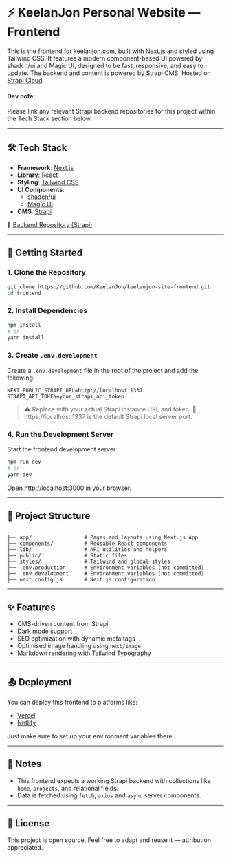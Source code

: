 # ⚡ KeelanJon Personal Website — Frontend

This is the frontend for keelanjon.com, built with Next.js and styled using Tailwind CSS. It features a modern component-based UI powered by shadcn/ui and Magic UI, designed to be fast, responsive, and easy to update. The backend and content is powered by Strapi CMS, Hosted on [Strapi Cloud](https://strapi.io/cloud)

#### Dev note:

Please link any relevant Strapi backend repositories for this project within the Tech Stack section below.

---

## 🛠 Tech Stack

- **Framework**: [Next.js](https://nextjs.org/)
- **Library**: [React](https://reactjs.org/)
- **Styling**: [Tailwind CSS](https://tailwindcss.com/)
- **UI Components**:
  - [shadcn/ui](https://ui.shadcn.com/)
  - [Magic UI](https://magicui.dev/)
- **CMS**: [Strapi](https://strapi.io/)

🔗 [Backend Repository (Strapi)](https://github.com/KeelanJon/keelanjon-site-backend)

---

## 🚀 Getting Started

### 1. Clone the Repository

```bash
git clone https://github.com/KeelanJon/keelanjon-site-frontend.git
cd frontend
```

### 2. Install Dependencies

```bash
npm install
# or
yarn install
```

### 3. Create `.env.development`

Create a `.env.development` file in the root of the project and add the following:

```env
NEXT_PUBLIC_STRAPI_URL=http://localhost:1337
STRAPI_API_TOKEN=your_strapi_api_token
```

> ⚠️ Replace with your actual Strapi instance URL and token.
> 🚀 https://localhost:1337 is the default Strapi local server port.

### 4. Run the Development Server

Start the frontend development server:

```bash
npm run dev
# or
yarn dev
```

Open [http://localhost:3000](http://localhost:3000) in your browser.

---

## 📁 Project Structure

```
.
├── app/                 # Pages and layouts using Next.js App
├── components/          # Reusable React components
├── lib/                 # API utilities and helpers
├── public/              # Static files
├── styles/              # Tailwind and global styles
├── .env.production      # Environment variables (not committed)
├── .env.development     # Environment variables (not committed)
├── next.config.js       # Next.js configuration
```

---

## ✨ Features

- CMS-driven content from Strapi
- Dark mode support
- SEO optimization with dynamic meta tags
- Optimised image handling using `next/image`
- Markdown rendering with Tailwind Typography

---

## 📤 Deployment

You can deploy this frontend to platforms like:

- [Vercel](https://vercel.com/)
- [Netlify](https://netlify.com/)

Just make sure to set up your environment variables there.

---

## 🧠 Notes

- This frontend expects a working Strapi backend with collections like `home`, `projects`, and relational fields.
- Data is fetched using `fetch`, `axios` and `async` server components.

---

## 📜 License

This project is open source. Feel free to adapt and reuse it — attribution appreciated.
